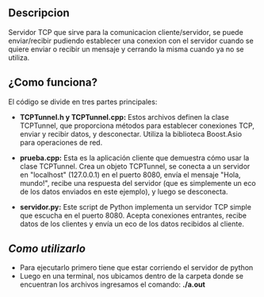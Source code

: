 ## **Descripcion**
  Servidor TCP que sirve para la comunicacion cliente/servidor, se puede enviar/recibir pudiendo establecer una conexion con el servidor cuando se quiere enviar o recibir un mensaje y cerrando la misma cuando ya no se utiliza. 
## **¿Como funciona?**
El código se divide en tres partes principales:

* **TCPTunnel.h y TCPTunnel.cpp:** Estos archivos definen la clase TCPTunnel, que proporciona métodos para establecer conexiones TCP, enviar y recibir datos, y desconectar. Utiliza la biblioteca Boost.Asio para operaciones de red.

* **prueba.cpp:** Esta es la aplicación cliente que demuestra cómo usar la clase TCPTunnel. Crea un objeto TCPTunnel, se conecta a un servidor en "localhost" (127.0.0.1) en el puerto 8080, envía el mensaje "Hola, mundo!", recibe una respuesta del servidor (que es simplemente un eco de los datos enviados en este ejemplo), y luego se desconecta.

* **servidor.py:** Este script de Python implementa un servidor TCP simple que escucha en el puerto 8080. Acepta conexiones entrantes, recibe datos de los clientes y envía un eco de los datos recibidos al cliente.
## *Como utilizarlo*

  * Para ejecutarlo primero tiene que estar corriendo el servidor de python
  * Luego en una terminal, nos ubicamos dentro de la carpeta donde se encuentran los archivos ingresamos el comando: **./a.out**
